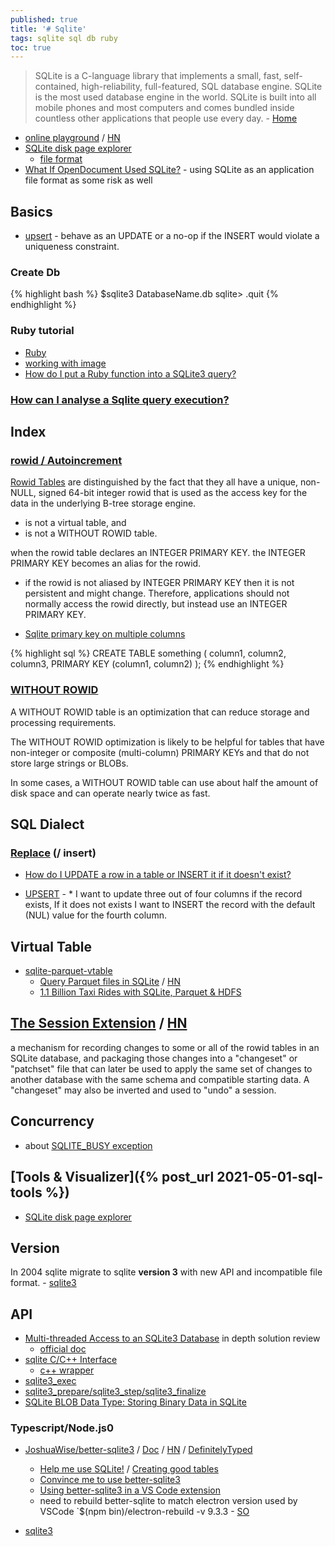 ```yaml
---
published: true
title: '# Sqlite'
tags: sqlite sql db ruby
toc: true
---
```

> SQLite is a C-language library that implements a small, fast, self-contained, high-reliability, full-featured, SQL database engine. SQLite is the most used database engine in the world. SQLite is built into all mobile phones and most computers and comes bundled inside countless other applications that people use every day. - [Home](https://sqlite.org/index.html)

- [online playground](https://sqlime.org/#gist:e012594111ce51f91590c4737e41a046) / [HN](https://news.ycombinator.com/item?id=28669703)
- [SQLite disk page explorer ](https://news.ycombinator.com/item?id=42965198)
	- [file format ](https://blog.jabid.in/2024/11/24/sqlite.html)
- [What If OpenDocument Used SQLite?](https://news.ycombinator.com/item?id=45132498) -  using SQLite as an application file format as some risk as well

## Basics

- [upsert](https://www.sqlite.org/lang_UPSERT.html) - behave as an UPDATE or a no-op if the INSERT would violate a uniqueness constraint.

### Create Db
{% highlight bash %}
$sqlite3 DatabaseName.db
sqlite> .quit
{% endhighlight %}

### Ruby tutorial 
- [Ruby](https://www.devdungeon.com/content/ruby-sqlite-tutorial)
- [working with image](https://zetcode.com/db/sqliteruby/images/)
- [How do I put a Ruby function into a SQLite3 query?](https://stackoverflow.com/questions/13939574/how-do-i-put-a-ruby-function-into-a-sqlite3-query)

### [How can I analyse a Sqlite query execution?](https://stackoverflow.com/questions/1454188/how-can-i-analyse-a-sqlite-query-execution)

## Index
### [rowid / Autoincrement](https://www.sqlitetutorial.net/sqlite-autoincrement/)
[Rowid Tables](https://www.sqlite.org/rowidtable.html) are distinguished by the fact that they all have a unique, non-NULL, signed 64-bit integer rowid that is used as the access key for the data in the underlying B-tree storage engine. 
- is not a virtual table, and
- is not a WITHOUT ROWID table. 

when the rowid table declares an INTEGER PRIMARY KEY. the INTEGER PRIMARY KEY becomes an alias for the rowid. 
- if the rowid is not aliased by INTEGER PRIMARY KEY then it is not persistent and might change. Therefore, applications should not normally access the rowid directly, but instead use an INTEGER PRIMARY KEY. 

- [Sqlite primary key on multiple columns](https://stackoverflow.com/questions/734689/sqlite-primary-key-on-multiple-columns)

{% highlight sql %}
CREATE TABLE something (
  column1, 
  column2, 
  column3, 
  PRIMARY KEY (column1, column2)
);
{% endhighlight %}

### [WITHOUT ROWID](https://www.sqlite.org/withoutrowid.html)
A WITHOUT ROWID table is an optimization that can reduce storage and processing requirements. 

The WITHOUT ROWID optimization is likely to be helpful for tables that have non-integer or composite (multi-column) PRIMARY KEYs and that do not store large strings or BLOBs. 

In some cases, a WITHOUT ROWID table can use about half the amount of disk space and can operate nearly twice as fast.

## SQL Dialect

### [Replace](https://www.sqlite.org/lang_insert.html) (/ insert)
- [How do I UPDATE a row in a table or INSERT it if it doesn't exist?](https://stackoverflow.com/questions/690632/how-do-i-update-a-row-in-a-table-or-insert-it-if-it-doesnt-exist)

- [UPSERT](https://stackoverflow.com/questions/418898/sqlite-upsert-not-insert-or-replace?rq=1) - * I want to update three out of four columns if the record exists, If it does not exists I want to INSERT the record with the default (NUL) value for the fourth column.

## Virtual Table
- [sqlite-parquet-vtable](https://github.com/cldellow/sqlite-parquet-vtable)
	- [Query Parquet files in SQLite](https://cldellow.com/2018/06/22/sqlite-parquet-vtable.html) / [HN](https://news.ycombinator.com/item?id=17383364)
    - [1.1 Billion Taxi Rides with SQLite, Parquet & HDFS](https://tech.marksblogg.com/billion-nyc-taxi-rides-sqlite-parquet-hdfs.html)
    
    
## [The Session Extension](https://www.sqlite.org/sessionintro.html) / [HN](https://news.ycombinator.com/item?id=29543275)

a mechanism for recording changes to some or all of the rowid tables in an SQLite database, and packaging those changes into a "changeset" or "patchset" file that can later be used to apply the same set of changes to another database with the same schema and compatible starting data. A "changeset" may also be inverted and used to "undo" a session. 


## Concurrency
- about [SQLITE_BUSY exception](https://news.ycombinator.com/item?id=42095423)

## [Tools & Visualizer]({% post_url 2021-05-01-sql-tools %})

- [SQLite disk page explorer](https://news.ycombinator.com/item?id=42965198)

## Version

In 2004 sqlite migrate to sqlite **version 3** with new API and incompatible file format. - [sqlite3](https://sqlite.org/capi3.html)

## API
- [Multi-threaded Access to an SQLite3 Database](https://dev.yorhel.nl/doc/sqlaccess) in depth solution review
	- [official doc](https://sqlite.org/c3ref/open.html)
- [sqlite C/C++ Interface](https://sqlite.org/cintro.html)
	- [c++ wrapper](https://github.com/iwongu/sqlite3pp/issues)
- [sqlite3_exec](https://stackoverflow.com/questions/14437433/proper-use-of-callback-function-of-sqlite3-in-c)
- [sqlite3_prepare/sqlite3_step/sqlite3_finalize](https://stackoverflow.com/questions/14437433/proper-use-of-callback-function-of-sqlite3-in-c)
- [SQLite BLOB Data Type: Storing Binary Data in SQLite](https://sqldocs.org/sqlite/sqlite-blob/)

### Typescript/Node.js0
- [JoshuaWise/better-sqlite3](https://github.com/JoshuaWise/better-sqlite3) / [Doc](https://github.com/JoshuaWise/better-sqlite3/tree/master/docs) / [HN](https://news.ycombinator.com/item?id=16616374) / [DefinitelyTyped](https://github.com/DefinitelyTyped/DefinitelyTyped/blob/master/types/better-sqlite3/better-sqlite3-tests.ts)
	- [Help me use SQLite!](https://github.com/JoshuaWise/better-sqlite3/issues/125) / [Creating good tables](https://github.com/JoshuaWise/better-sqlite3/blob/master/docs/tips.md)
	- [Convince me to use better-sqlite3](https://github.com/JoshuaWise/better-sqlite3/issues/262)
	- [Using better-sqlite3 in a VS Code extension](https://github.com/JoshuaWise/better-sqlite3/issues/385) 
	- need to rebuild better-sqlite to match electron version used by VSCode `$(npm bin)/electron-rebuild -v 9.3.3 - [SO](https://stackoverflow.com/a/58090956/51386)

- [sqlite3](https://www.npmjs.com/package/sqlite3)
